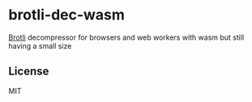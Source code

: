 # brotli-dec-wasm

[Brotli](https://github.com/google/brotli) decompressor for browsers and web workers with wasm but still having a small size

## License

MIT
